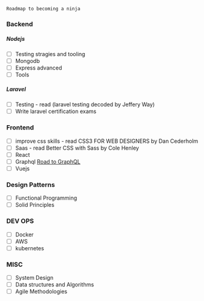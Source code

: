```
Roadmap to becoming a ninja
```
### Backend

##### Nodejs
 - [ ] Testing stragies and tooling
 - [ ] Mongodb
 - [ ] Express advanced 
 - [ ] Tools 
 
##### Laravel
 - [ ] Testing - read (laravel testing decoded by Jeffery Way)
 - [ ] Write laravel certification exams
 
### Frontend
 - [ ] improve css skills - read CSS3 FOR WEB DESIGNERS by Dan Cederholm
 - [ ] Saas - read Better CSS with Sass by Cole Henley
 - [ ] React 
 - [ ] Graphql [Road to GraphQL](https://roadtoreact.com/course-details?courseId=THE_ROAD_TO_GRAPHQL)
 - [ ] Vuejs

### Design Patterns
 - [ ] Functional Programming
 - [ ] Solid Principles

### DEV OPS
- [ ] Docker
- [ ] AWS
- [ ] kubernetes

### MISC
- [ ] System Design
- [ ] Data structures and Algorithms
- [ ] Agile Methodologies
